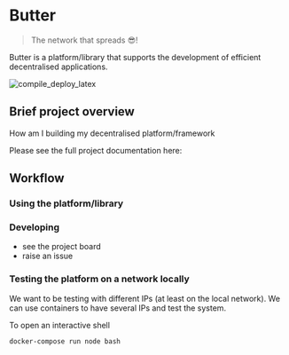 # Butter
> The network that spreads :sunglasses:!

Butter is a platform/library that supports the development of efficient decentralised applications.

![compile_deploy_latex](https://github.com/a-shine/butter/actions/workflows/compile_deploy_latex.yml/badge.svg)

## Brief project overview

How am I building my decentralised platform/framework

Please see the full project documentation here: 

## Workflow
### Using the platform/library
### Developing
- see the project board
- raise an issue
### Testing the platform on a network locally
We want to be testing with different IPs (at least on the local network). We can use containers to have several IPs and test the system.

To open an interactive shell 
```bash
docker-compose run node bash
```